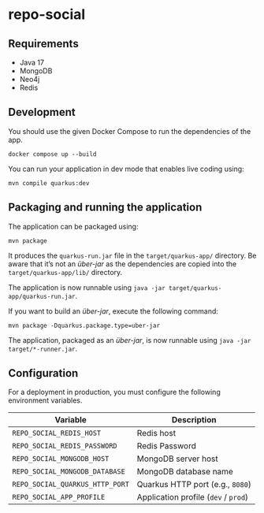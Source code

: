 # repo-social

## Requirements

- Java 17
- MongoDB
- Neo4j
- Redis

## Development

You should use the given Docker Compose to run the dependencies of the app.

```shell script
docker compose up --build
```

You can run your application in dev mode that enables live coding using:
```shell script
mvn compile quarkus:dev
```

## Packaging and running the application

The application can be packaged using:
```shell script
mvn package
```
It produces the `quarkus-run.jar` file in the `target/quarkus-app/` directory.
Be aware that it’s not an _über-jar_ as the dependencies are copied into the `target/quarkus-app/lib/` directory.

The application is now runnable using `java -jar target/quarkus-app/quarkus-run.jar`.

If you want to build an _über-jar_, execute the following command:
```shell script
mvn package -Dquarkus.package.type=uber-jar
```

The application, packaged as an _über-jar_, is now runnable using `java -jar target/*-runner.jar`.

## Configuration

For a deployment in production, you must configure the following environment
variables.

| Variable                      | Description                                        |
|-------------------------------|----------------------------------------------------|
| `REPO_SOCIAL_REDIS_HOST`        | Redis host                                         |
| `REPO_SOCIAL_REDIS_PASSWORD`    | Redis Password                                     |
| `REPO_SOCIAL_MONGODB_HOST`      | MongoDB server host                                |
| `REPO_SOCIAL_MONGODB_DATABASE`  | MongoDB database name                              |
| `REPO_SOCIAL_QUARKUS_HTTP_PORT` | Quarkus HTTP port (e.g., `8080`)                   |
| `REPO_SOCIAL_APP_PROFILE`       | Application profile (`dev` / `prod`)               |
